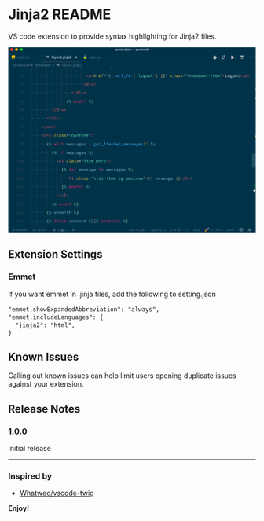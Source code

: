 # Jinja2 README

VS code extension to provide syntax highlighting for Jinja2 files.

![preview](images/jinja2.png)

## Extension Settings

### Emmet

If you want emmet in .jinja files, add the following to setting.json

    "emmet.showExpandedAbbreviation": "always",
    "emmet.includeLanguages": {
      "jinja2": "html",
    }  

## Known Issues

Calling out known issues can help limit users opening duplicate issues against your extension.

## Release Notes

### 1.0.0

Initial release

-----------------------------------------------------------------------------------------------------------

### Inspired by

* [Whatweo/vscode-twig](https://github.com/whatwedo/vscode-twig)

**Enjoy!**
